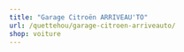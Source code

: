```yaml
---
title: "Garage Citroën ARRIVEAU'TO"
url: /quettehou/garage-citroen-arriveauto/
shop: voiture
---
```

